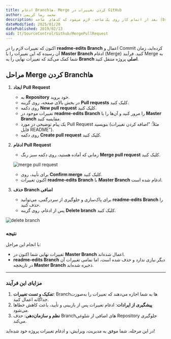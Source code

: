 ```yaml
---
title: ادغام Branch‌ها، Merge کردن تغییرات در GitHub
author: محمد رضا کریمی
description: بعد از اتمام کار روی یک شاخه، لازم می‌شود که کدهای  شاخه (branch) مورد نظر با یک شاخه‌ی دیگر (معمولاً master) ترکیب شود. گاهی هم ممکن است تغییراتی که در شاخه‌ی سومی وجود دارد را وارد شاخه‌ای که درحال کار روی آن هستیم کنیم. در این مواقع باید از دستور merge استفاده کنیم. 
dateModified: 2025/01/20
datePublished: 2019/02/13
uid: It/SourceControl/Github/MergePullRequest
---
```


اکنون که تغییرات لازم را در **readme-edits Branch** اعمال و Commit کرده‌اید، زمان آن رسیده که این تغییرات را با **Master Branch** ادغام (Merge) کنید. فرآیند Merge به شما کمک می‌کند که تغییرات نهایی را به **Branch اصلی** پروژه منتقل کنید.

## مراحل Merge کردن Branch‌ها

1. **ایجاد Pull Request**  
   - به **Repository** خود بروید.  
   - در بخش بالای صفحه، روی گزینه **Pull requests** کلیک کنید.  
   - روی دکمه **New pull request** کلیک کنید.  
   - تغییرات موجود در **readme-edits Branch** را مرور کنید و آن‌ها را با **Master Branch** مقایسه کنید.  
   - یک پیام توضیحی در مورد Pull Request بنویسید (مثلاً: "اضافه کردن تغییرات فایل README").  
   - روی دکمه **Create pull request** کلیک کنید.

2. **ادغام Pull Request**  
   - زمانی که آماده هستید، روی دکمه سبز رنگ **Merge pull request** کلیک کنید.

   ![merge pull request](./Images/merge-button.webp)

   - برای تأیید، روی **Confirm merge** کلیک کنید.  
   - اکنون تغییرات **readme-edits Branch** با **Master Branch** ادغام شده است.

3. **حذف Branch اضافی**  
   - برای پاک‌سازی و جلوگیری از سردرگمی، می‌توانید **readme-edits Branch** را حذف کنید.  
   - پس از ادغام، روی گزینه **Delete branch** کلیک کنید.

![delete branch](./Images/delete-button.webp)

### نتیجه
با انجام این مراحل:
- تغییرات نهایی شما اکنون در **Master Branch** اعمال شده‌اند.  
- **readme-edits Branch** دیگر نیازی ندارد و حذف شده است، اما تمامی تغییرات آن در تاریخچه **Master Branch** ذخیره شده‌اند.  

---

### **مزایای این فرآیند**
1. **تفکیک و تست تغییرات**: Branch‌ها به شما اجازه می‌دهند که تغییرات را به‌صورت جداگانه اعمال کنید.  
2. **پیشگیری از ایرادات**: ادغام تغییرات پس از بازبینی و تأیید، باعث کاهش خطاها می‌شود.  
3. **نظم و سازمان‌دهی**: حذف Branch‌های اضافی از شلوغی Repository جلوگیری می‌کند.

در این مرحله، شما موفق به مدیریت، ویرایش، و ادغام تغییرات پروژه خود شده‌اید!















